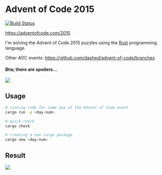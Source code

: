 # Advent of Code 2015

[![Build Status](https://travis-ci.org/dashed/advent-of-code.svg?branch=master)](https://travis-ci.org/dashed/advent-of-code)

https://adventofcode.com/2015

I'm solving the Advent of Code 2015 puzzles using the [Rust](https://www.rust-lang.org/) programming language.

Other AOC events: https://github.com/dashed/advent-of-code/branches

#### Btw, there are spoilers...

![](https://media.giphy.com/media/3bznFj6OB5381BEjDu/giphy.gif)

## Usage

```sh
# running code for some day of the Advent of Code event
cargo run -p <day-num>

# quick check
cargo check

# creating a new cargo package
cargo new <day-num>
```


## Result

![](/ascii_image.gif)
